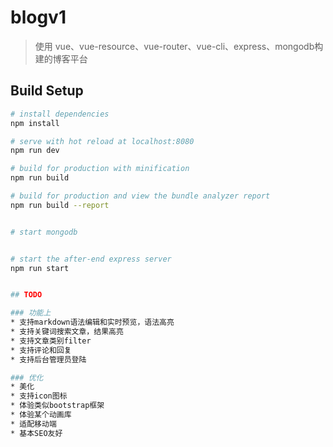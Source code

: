 # blogv1

> 使用 vue、vue-resource、vue-router、vue-cli、express、mongodb构建的博客平台

## Build Setup

``` bash
# install dependencies
npm install

# serve with hot reload at localhost:8080
npm run dev

# build for production with minification
npm run build

# build for production and view the bundle analyzer report
npm run build --report


# start mongodb


# start the after-end express server
npm run start 


## TODO 

### 功能上
* 支持markdown语法编辑和实时预览，语法高亮
* 支持关键词搜索文章，结果高亮
* 支持文章类别filter
* 支持评论和回复
* 支持后台管理员登陆

### 优化
* 美化
* 支持icon图标
* 体验类似bootstrap框架
* 体验某个动画库
* 适配移动端
* 基本SEO友好
